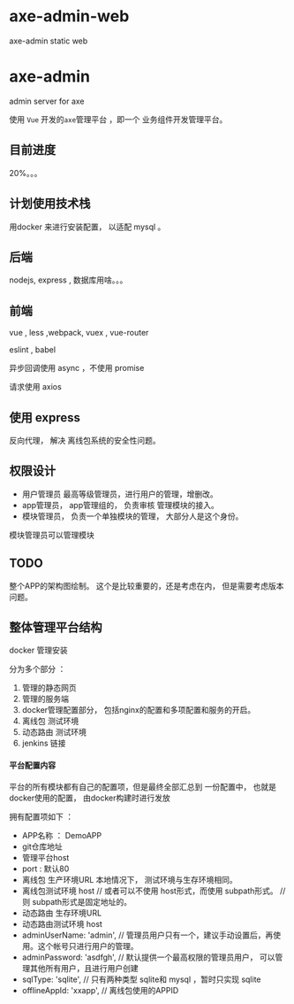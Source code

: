 # axe-admin-web
axe-admin static web


# axe-admin

admin server for axe

使用 `Vue` 开发的`axe`管理平台 ，即一个 业务组件开发管理平台。

## 目前进度

20%。。。


## 计划使用技术栈

用docker 来进行安装配置， 以适配 mysql 。

## 后端

nodejs, express , 数据库用啥。。。

## 前端

vue , less ,webpack, vuex , vue-router

eslint , babel

异步回调使用 async ，不使用 promise

请求使用 axios

## 使用 express

反向代理， 解决 离线包系统的安全性问题。

## 权限设计

* 用户管理员 最高等级管理员，进行用户的管理，增删改。
* app管理员， app管理组的， 负责审核 管理模块的接入。
* 模块管理员， 负责一个单独模块的管理， 大部分人是这个身份。

模块管理员可以管理模块



## TODO

整个APP的架构图绘制。 这个是比较重要的，还是考虑在内， 但是需要考虑版本问题。


## 整体管理平台结构

docker 管理安装

分为多个部分 ：

1. 管理的静态网页
2. 管理的服务端
3. docker管理配置部分， 包括nginx的配置和多项配置和服务的开启。
4. 离线包 测试环境
5. 动态路由 测试环境
6. jenkins 链接


#### 平台配置内容

平台的所有模块都有自己的配置项，但是最终全部汇总到 一份配置中， 也就是docker使用的配置， 由docker构建时进行发放

拥有配置项如下 ：

* APP名称 ： DemoAPP
* git仓库地址 
* 管理平台host
* port : 默认80
* 离线包 生产环境URL 本地情况下， 测试环境与生存环境相同。
* 离线包测试环境 host  // 或者可以不使用 host形式，而使用 subpath形式。 // 则 subpath形式是固定地址的。
* 动态路由 生存环境URL
* 动态路由测试环境 host
* adminUserName: 'admin', // 管理员用户只有一个，建议手动设置后，再使用。这个帐号只进行用户的管理。
* adminPassword: 'asdfgh', // 默认提供一个最高权限的管理员用户， 可以管理其他所有用户，且进行用户创建
* sqlType: 'sqlite', // 只有两种类型 sqlite和 mysql ，暂时只实现 sqlite
* offlineAppId: 'xxapp', // 离线包使用的APPID

